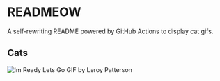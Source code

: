 # READMEOW

A self-rewriting README powered by GitHub Actions to display cat gifs.

## Cats

![Im Ready Lets Go GIF by Leroy Patterson](https://media2.giphy.com/media/CjmvTCZf2U3p09Cn0h/200.gif?cid=9acd02daz8elnpsz627er4st535uxbb87cf4kffew2yj6qo4&ep=v1_gifs_search&rid=200.gif&ct=g)
